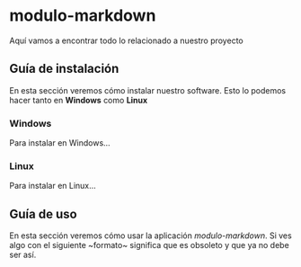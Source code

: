 # modulo-markdown

Aquí vamos a encontrar todo lo relacionado a nuestro proyecto

## Guía de instalación

En esta sección veremos cómo instalar nuestro software. Esto lo podemos hacer tanto en **Windows** como **Linux**

### Windows

Para instalar en Windows...

### Linux

Para instalar en Linux...

## Guía de uso

En esta sección veremos cómo usar la aplicación _modulo-markdown_. Si ves algo con el siguiente ~formato~ significa que es obsoleto y que ya no debe ser así.
